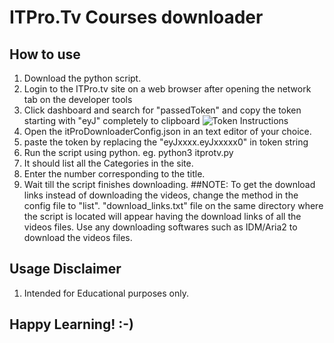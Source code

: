 # ITPro.Tv Courses downloader

## How to use
1. Download the python script.
2. Login to the ITPro.tv site on a web browser after opening the network tab on the developer tools
3. Click dashboard and search for "passedToken" and copy the token starting with "eyJ" completely to clipboard
![Token Instructions](https://i.imgur.com/gCrSSnQ.png)
4. Open the itProDownloaderConfig.json in an text editor of your choice.
5. paste the token by replacing the "eyJxxxx.eyJxxxxx0" in token string
6. Run the script using python. eg. python3 itprotv.py
7. It should list all the Categories in the site.
8. Enter the number corresponding to the title.
9. Wait till the script finishes downloading.
##NOTE: 
To get the download links instead of downloading the videos, change the method in the config file to "list". "download_links.txt" file on the same directory where the script is located will appear having the download links of all the videos files. Use any downloading softwares such as IDM/Aria2 to download the videos files.

## Usage Disclaimer
1. Intended for Educational purposes only.

## Happy Learning! :-)

